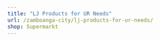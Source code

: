```yaml
---
title: "LJ Products for UR Needs"
url: /zamboanga-city/lj-products-for-ur-needs/
shop: Supermarkt
---
```


